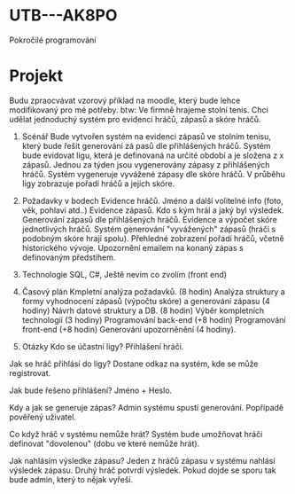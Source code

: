 # UTB---AK8PO
Pokročilé programování

# Projekt 

Budu zpraocvávat vzorový příklad na moodle, který bude lehce modifikovaný pro mé potřeby.
btw: Ve firmně hrajeme stolní tenis. Chci udělat jednoduchý systém pro evidenci hráčů, zápasů a skóre hráčů.

1) Scénář
Bude vytvořen systém na evidenci zápasů ve stolním tenisu, který bude řešit generování zá pasů dle přihlášených hráčů. Systém bude evidovat ligu, která je definovaná na určité období a je složena z x zápasů. Jednou za týden jsou vygenerovány zápasy z přihlášených hráčů. Systém vygeneruje vyvážené zápasy dle skóre hráčů. V průběhu ligy zobrazuje pořadí hráčů a jejich skóre. 

3) Požadavky v bodech
Evidence hráčů. Jméno a další volitelné info (foto, věk, pohlaví atd..)
Evidence zápasů. Kdo s kým hrál a jaký byl výsledek.
Generování zápasů dle přihlášených hráčů. 
Evidence a výpočet skóre jednotlivých hráčů.
Systém generování "vyvážených" zápasů (hráči s podobným skóre hrají spolu).
Přehledné zobrazení pořadí hráčů, včetně historického vývoje. 
Upozornění emailem na konaný zápas s definovaným předstihem.

5) Technologie
SQL, C#, Ještě nevím co zvolím (front end)  

7) Časový plán 
Kmpletní analýza požadavků. (8 hodin)
Analýza struktury a formy vyhodnocení zápasů (výpočtu skóre) a generování zápasu (4 hodiny)
Návrh datové struktury a DB. (8 hodin)
Výběr kompletních technologií (3 hodiny)
Programování back-end (+8 hodin)
Programování front-end (+8 hodin)
Generování upozorněnění (4 hodiny).

9) Otázky
Kdo se účastní ligy? 
Přihlášení hráči.

Jak se hráč přihlásí do ligy? 
Dostane odkaz na systém, kde se může registrovat.

Jak bude řešeno přihlášení? 
Jméno + Heslo.

Kdy a jak se generuje zápas? 
Admin systému spustí generování. Popřípadě pověřený uživatel. 

Co když hráč v systému nemůže hrát? 
Systém bude umožňovat hráči definovat "dovolenou" (dobu ve které nemůže hrát).

Jak nahlásím výsledke zápasu? 
Jeden z hráčů zápasu v systému nahlásí výsledek zápasu. Druhý hráč potvrdí výsledek. Pokud dojde se sporu tak bude admin, který to nějak vyřeší. 




